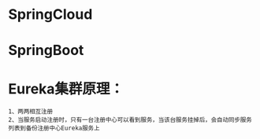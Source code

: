 
# SpringCloud
# SpringBoot

# Eureka集群原理：
```text
1、两两相互注册
2、当服务启动注册时，只有一台注册中心可以看到服务，当该台服务挂掉后，会自动同步服务列表到备份注册中心Eureka服务上

```
